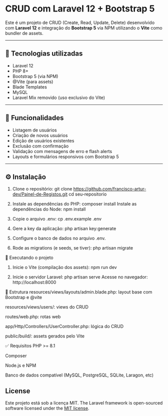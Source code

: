 # CRUD com Laravel 12 + Bootstrap 5

Este é um projeto de CRUD (Create, Read, Update, Delete) desenvolvido com **Laravel 12** e integração do **Bootstrap 5** via NPM utilizando o **Vite** como bundler de assets.

---

## 🧰 Tecnologias utilizadas

- Laravel 12
- PHP 8+
- Bootstrap 5 (via NPM)
- @Vite (para assets)
- Blade Templates
- MySQL
- Laravel Mix removido (uso exclusivo do Vite)

---

## 🚀 Funcionalidades

- Listagem de usuários
- Criação de novos usuários
- Edição de usuários existentes
- Exclusão com confirmação
- Validação com mensagens de erro e flash alerts
- Layouts e formulários responsivos com Bootstrap 5

---

## ⚙️ Instalação

1. Clone o repositório:
   git clone https://github.com/francisco-artur-dev/Painel-de-Registos.git
   cd seu-repositorio

2. Instale as dependências do PHP:
composer install
Instale as dependências do Node:
npm install

3. Copie o arquivo .env:
cp .env.example .env
4. Gere a key da aplicação:
php artisan key:generate

5. Configure o banco de dados no arquivo .env.

6. Rode as migrations (e seeds, se tiver):
php artisan migrate

🧪 Executando o projeto

1. Inicie o Vite (compilação dos assets):
npm run dev

2. Inicie o servidor Laravel:
php artisan serve
Acesse no navegador: http://localhost:8000

📁 Estrutura
resources/views/layouts/admin.blade.php: layout base com Bootstrap e @vite

resources/views/users/: views do CRUD

routes/web.php: rotas web

app/Http/Controllers/UserController.php: lógica do CRUD

public/build/: assets gerados pelo Vite

✅ Requisitos
PHP >= 8.1

Composer

Node.js e NPM

Banco de dados compatível (MySQL, PostgreSQL, SQLite, Laragon, etc)

## License
Este projeto está sob a licença MIT.
The Laravel framework is open-sourced software licensed under the [MIT license](https://opensource.org/licenses/MIT).

